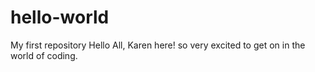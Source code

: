 # hello-world
My first repository
Hello All, Karen here! so very excited to get on in the world of coding.
